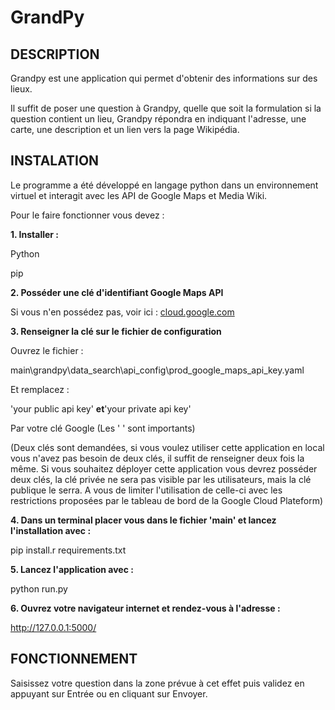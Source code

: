 # **GrandPy**

## DESCRIPTION

Grandpy est une application qui permet d&#39;obtenir des informations sur des lieux.

Il suffit de poser une question à Grandpy, quelle que soit la formulation si la question contient un lieu, Grandpy répondra en indiquant l&#39;adresse, une carte, une description et un lien vers la page Wikipédia.

## INSTALATION

Le programme a été développé en langage python dans un environnement virtuel et interagit avec les API de Google Maps et Media Wiki.

Pour le faire fonctionner vous devez :

**1. Installer :**

Python

pip

**2. Posséder une clé d&#39;identifiant Google Maps API**

Si vous n&#39;en possédez pas, voir ici : [cloud.google.com](https://cloud.google.com/)

**3. Renseigner la clé sur le fichier de configuration**

Ouvrez le fichier :

main\grandpy\data\_search\api\_config\prod\_google\_maps\_api\_key.yaml

Et remplacez :

&#39;your public api key&#39; **et**&#39;your private api key&#39;

Par votre clé Google (Les &#39; &#39; sont importants)

(Deux clés sont demandées, si vous voulez utiliser cette application en local vous n&#39;avez pas besoin de deux clés, il suffit de renseigner deux fois la même. Si vous souhaitez déployer cette application vous devrez posséder deux clés, la clé privée ne sera pas visible par les utilisateurs, mais la clé publique le serra. A vous de limiter l&#39;utilisation de celle-ci avec les restrictions proposées par le tableau de bord de la Google Cloud Plateform)

**4. Dans un terminal placer vous dans le fichier &#39;main&#39; et lancez l&#39;installation avec :**

pip install.r requirements.txt

**5. Lancez l&#39;application avec :**

python run.py

**6. Ouvrez votre navigateur internet et rendez-vous à l&#39;adresse :**

http://127.0.0.1:5000/

## **FONCTIONNEMENT**

Saisissez votre question dans la zone prévue à cet effet puis validez en appuyant sur Entrée ou en cliquant sur Envoyer.
